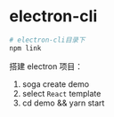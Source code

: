 # electron-cli

```bash
# electron-cli目录下
npm link
```

搭建 electron 项目：

1. soga create demo
2. select `React` template
3. cd demo && yarn start
